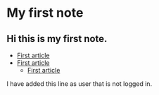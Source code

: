 My first note
===
Hi this is my first note.
---
- [First article](/a4bfwlD8TG6T6aBL8dyKfQ)
- [First article](/a4bfwlD8TG6T6aBL8dyKfQ)
    - [First article](/a4bfwlD8TG6T6aBL8dyKfQ)


I have added this line as user that is not logged in.
